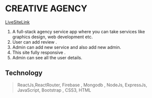 # CREATIVE AGENCY
[LiveSiteLink](https://creative-agency-d876c.web.app/ "agency")

1. A full-stack agency service app where you can take services like graphics design, web development etc.
2. User  can add review .
3. Admin can add new service and also add new admin. 
4. This site fully responsive .
5. Admin can see all the user details.

## Technology
> ReactJs,ReactRouter, Firebase , Mongodb , NodeJs, ExpressJs, JavaScript, Bootstrap , CSS3, HTML
